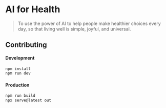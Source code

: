 # AI for Health

> To use the power of AI to help people make healthier choices every day, so that living well is simple, joyful, and universal.


## Contributing

#### Development

```bash
npm install
npm run dev
```

#### Production

```bash
npm run build
npx serve@latest out
```
